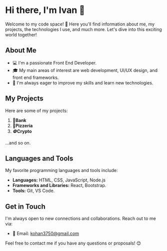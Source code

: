 # Hi there, I'm Ivan 👋

Welcome to my code space! 🚀 Here you'll find information about me, my projects, the technologies I use, and much more. Let's dive into this exciting world together!

## About Me

- 💻 I'm a passionate Front End Developer.
- 🎓 My main areas of interest are web development, UI/UX design, and front end frameworks.
- 🌱 I'm always eager to improve my skills and learn new technologies.

## My Projects

Here are some of my projects:

1. **🏦Bank**
2. **🍕Pizzeria** 
3. **🪙Crypto**

...and so on.

## Languages and Tools

My favorite programming languages and tools include:

- **Languages:** HTML, CSS, JavaScript, Node.js
- **Frameworks and Libraries:** React, Bootstrap.
- **Tools:** Git, VS Code.

## Get in Touch

I'm always open to new connections and collaborations. Reach out to me via:

- 📧 Email: [kohan3750@gmail.com](mailto:kohan3750@gmail.com)

Feel free to contact me if you have any questions or proposals! 😊

